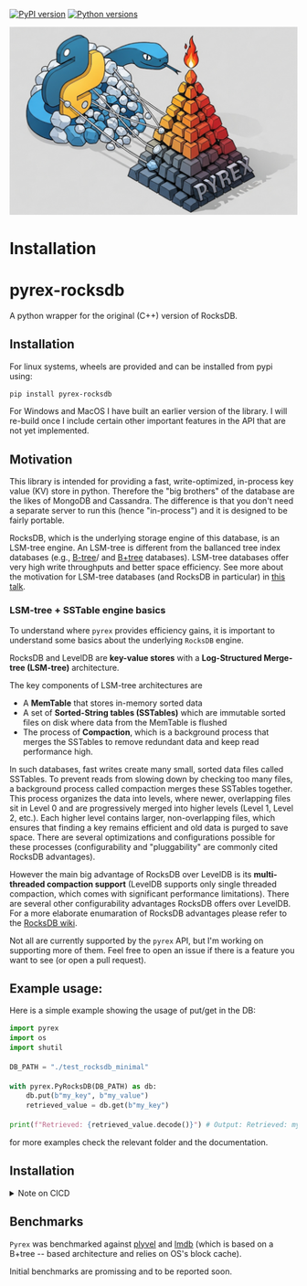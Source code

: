 
[![PyPI version](https://img.shields.io/pypi/v/pyrex-rocksdb.svg)](https://pypi.org/project/pyrex-rocksdb/)
[![Python versions](https://img.shields.io/pypi/pyversions/pyrex-rocksdb.svg)](https://img.shields.io/pypi/pyversions/pyrex-rocksdb/)


![pyrex](https://raw.githubusercontent.com/mylonasc/pyrex/main/assets/logo.png)

# Installation


# pyrex-rocksdb
A python wrapper for the original (C++) version of RocksDB.

## Installation

For linux systems, wheels are provided and can be installed from pypi using:

```bash
pip install pyrex-rocksdb
```

For Windows and MacOS I have built an earlier version of the library.
I will re-build once I include certain other important features in the API that are not yet implemented.



## Motivation

This library is intended for providing a fast, write-optimized, in-process key value (KV) store in python. Therefore the "big brothers" of the database are the likes of MongoDB and Cassandra. The difference is that you don't need a separate server to run this (hence "in-process") and it is designed to be fairly portable. 

RocksDB, which is the underlying storage engine of this database, is an LSM-tree engine. An LSM-tree is different from the ballanced tree index databases (e.g., [B-tree](https://en.wikipedia.org/wiki/B-tree)/ and [B+tree](https://en.wikipedia.org/wiki/B%2B_tree) databases). LSM-tree databases offer very high write throughputs and better space efficiency. See more about the motivation for LSM-tree databases (and RocksDB in particular) in [this talk](https://www.youtube.com/watch?v=V_C-T5S-w8g).

### LSM-tree + SSTable engine basics
To understand where `pyrex` provides efficiency gains, it is important to understand some basics about the underlying `RocksDB` engine. 

RocksDB and LevelDB are **key-value stores** with a **Log-Structured Merge-tree (LSM-tree)** architecture. 

The key components of LSM-tree architectures are 
* A **MemTable** that stores in-memory sorted data
* A set of **Sorted-String tables (SSTables)** which are immutable sorted files on disk where data from the MemTable is flushed
* The process of **Compaction**, which is a background process that merges the SSTables to remove redundant data and keep read performance high.

In such databases, fast writes create many small, sorted data files called SSTables. To prevent reads from slowing down by checking too many files, a background process called compaction merges these SSTables together. This process organizes the data into levels, where newer, overlapping files sit in Level 0 and are progressively merged into higher levels (Level 1, Level 2, etc.). Each higher level contains larger, non-overlapping files, which ensures that finding a key remains efficient and old data is purged to save space. There are several optimizations and configurations possible for these processes (configurability and "pluggability" are commonly cited RocksDB advantages). 

However the main big advantage of RocksDB over LevelDB is its **multi-threaded compaction support** (LevelDB supports only single threaded compaction, which comes with significant performance limitations). 
There are several other configurability advantages RocksDB offers over LevelDB. For a more elaborate enumaration of RocksDB advantages please refer to the [RocksDB wiki](https://github.com/facebook/rocksdb/wiki/Features-Not-in-LevelDB). 

Not all are currently supported by the `pyrex` API, but I'm working on supporting more of them. Feel free to open an issue if there is a feature you want to see (or open a pull request).


## Example usage:

Here is a simple example showing the usage of put/get in the DB:

```python
import pyrex
import os
import shutil

DB_PATH = "./test_rocksdb_minimal"

with pyrex.PyRocksDB(DB_PATH) as db:
    db.put(b"my_key", b"my_value")
    retrieved_value = db.get(b"my_key")

print(f"Retrieved: {retrieved_value.decode()}") # Output: Retrieved: my_value

```

for more examples check the relevant folder and the documentation.

## Installation

<details>
  <summary>Note on CICD</summary>
The wheels provided are not completely platform-independent at the moment. 
I heavily rely on github actions to develop since I don't own mac or windows machines.
The CICD workflow for package builds is under development A windows/macos/linux build was successful, but further development is needed.
</details>

## Benchmarks

`Pyrex` was benchmarked against [plyvel](https://github.com/wbolster/plyvel) and [lmdb](https://github.com/jnwatson/py-lmdb/) (which is based on a B+tree -- based architecture and relies on OS's block cache). 

Initial benchmarks are promissing and to be reported soon.


